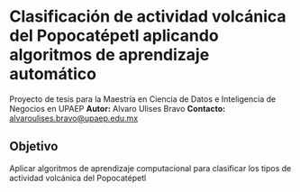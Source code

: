 # Clasificación de actividad volcánica del Popocatépetl aplicando algoritmos de aprendizaje automático
Proyecto de tesis para la Maestría en Ciencia de Datos e Inteligencia de Negocios en UPAEP
**Autor:** Alvaro Ulises Bravo
**Contacto:** alvaroulises.bravo@upaep.edu.mx

## Objetivo
Aplicar  algoritmos  de  aprendizaje  computacional  para  clasificar  los  tipos  de actividad volcánica del Popocatépetl
